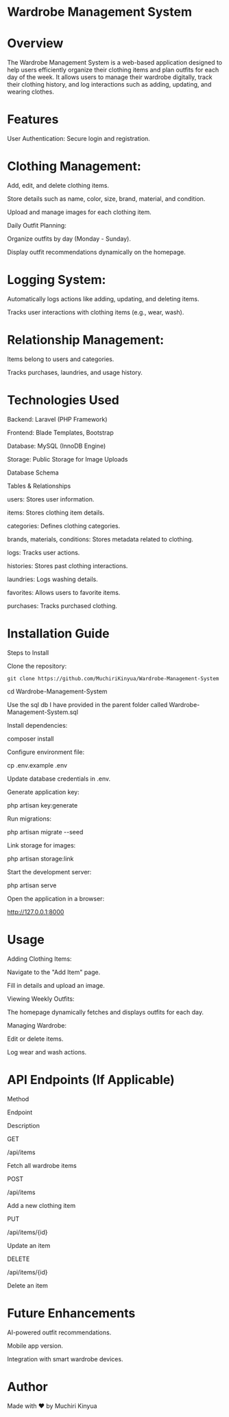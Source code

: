 # Wardrobe Management System

# Overview

The Wardrobe Management System is a web-based application designed to help users efficiently organize their clothing items and plan outfits for each day of the week. It allows users to manage their wardrobe digitally, track their clothing history, and log interactions such as adding, updating, and wearing clothes.

# Features

User Authentication: Secure login and registration.

# Clothing Management:

Add, edit, and delete clothing items.

Store details such as name, color, size, brand, material, and condition.

Upload and manage images for each clothing item.

Daily Outfit Planning:

Organize outfits by day (Monday - Sunday).

Display outfit recommendations dynamically on the homepage.

# Logging System:

Automatically logs actions like adding, updating, and deleting items.

Tracks user interactions with clothing items (e.g., wear, wash).

# Relationship Management:

Items belong to users and categories.

Tracks purchases, laundries, and usage history.

# Technologies Used

Backend: Laravel (PHP Framework)

Frontend: Blade Templates, Bootstrap

Database: MySQL (InnoDB Engine)

Storage: Public Storage for Image Uploads

Database Schema

Tables & Relationships

users: Stores user information.

items: Stores clothing item details.

categories: Defines clothing categories.

brands, materials, conditions: Stores metadata related to clothing.

logs: Tracks user actions.

histories: Stores past clothing interactions.

laundries: Logs washing details.

favorites: Allows users to favorite items.

purchases: Tracks purchased clothing.

# Installation Guide

Steps to Install

Clone the repository:

    git clone https://github.com/MuchiriKinyua/Wardrobe-Management-System

cd Wardrobe-Management-System

Use the sql db I have provided in the parent folder called Wardrobe-Management-System.sql

Install dependencies:

composer install

Configure environment file:

cp .env.example .env

Update database credentials in .env.

Generate application key:

php artisan key:generate

Run migrations:

php artisan migrate --seed

Link storage for images:

php artisan storage:link

Start the development server:

php artisan serve

Open the application in a browser:

http://127.0.0.1:8000

# Usage

Adding Clothing Items:

Navigate to the "Add Item" page.

Fill in details and upload an image.

Viewing Weekly Outfits:

The homepage dynamically fetches and displays outfits for each day.

Managing Wardrobe:

Edit or delete items.

Log wear and wash actions.

# API Endpoints (If Applicable)

Method

Endpoint

Description

GET

/api/items

Fetch all wardrobe items

POST

/api/items

Add a new clothing item

PUT

/api/items/{id}

Update an item

DELETE

/api/items/{id}

Delete an item

# Future Enhancements

AI-powered outfit recommendations.

Mobile app version.

Integration with smart wardrobe devices.

# Author

Made with ❤️ by Muchiri Kinyua
